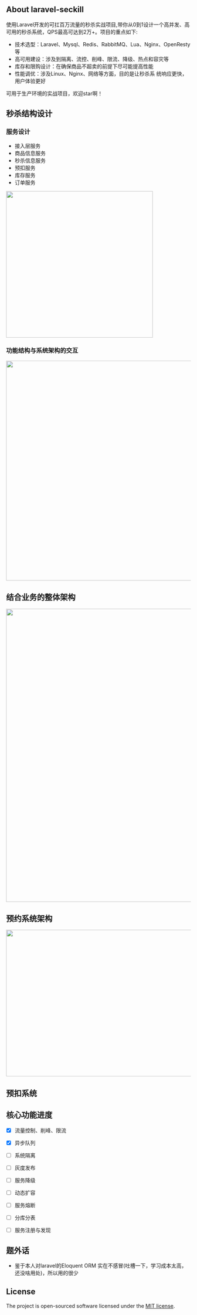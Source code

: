 

## About laravel-seckill

使用Laravel开发的可扛百万流量的秒杀实战项目,带你从0到1设计一个高并发、高可用的秒杀系统，QPS最高可达到2万+。项目的重点如下:
- 技术选型：Laravel、Mysql、Redis、RabbitMQ、Lua、Nginx、OpenResty等
- 高可用建设：涉及到隔离、流控、削峰、限流、降级、热点和容灾等
- 库存和限购设计：在确保商品不超卖的前提下尽可能提高性能
- 性能调优：涉及Linux、Nginx、网络等方面，目的是让秒杀系
  统响应更快，用户体验更好


可用于生产环境的实战项目，欢迎star啊！

## 秒杀结构设计
### 服务设计
* 接入层服务
* 商品信息服务
* 秒杀信息服务
* 预扣服务
* 库存服务
* 订单服务

<image src="resources/images/服务层设计.png" width="400">

### 功能结构与系统架构的交互
<image src="resources/images/功能结构与系统架构图.png" width="800" height="600">

## 结合业务的整体架构
<image src="resources/images/结合业务的整体架构图.png" width="800" >

## 预约系统架构
<image src="resources/images/预约系统架构.png" width="600" height="400">

## 预扣系统


## 核心功能进度
*   [X] 流量控制、削峰、限流
*   [X] 异步队列
*   [ ] 系统隔离
*   [ ] 灰度发布
*   [ ] 服务降级
*   [ ] 动态扩容
*   [ ] 服务熔断
*   [ ] 分库分表
*   [ ] 服务注册与发现


## 题外话
- 鉴于本人对laravel的Eloquent ORM 实在不感冒(吐槽一下，学习成本太高，还没啥用处)，所以用的很少



## License

The project is open-sourced software licensed under the [MIT license](https://opensource.org/licenses/MIT).
